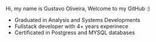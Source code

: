Hi, my name is Gustavo Oliveira, Welcome to my GitHub :)

- Graduated in Analysis and Systems Developments
- Fullstack developer with 4+ years experinece
- Certificated in Postgress and MYSQL databases


<!---
gustavo1046/gustavo1046 is a ✨ special ✨ repository because its `README.md` (this file) appears on your GitHub profile.
You can click the Preview link to take a look at your changes.
--->
